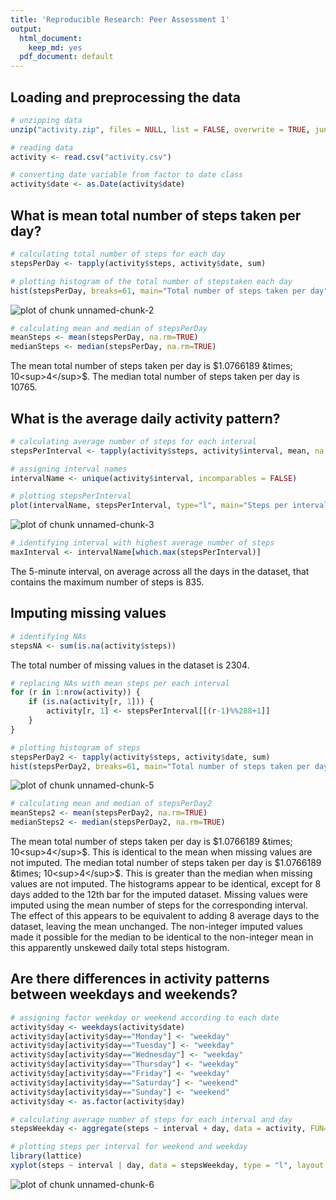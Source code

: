 ```yaml
---
title: 'Reproducible Research: Peer Assessment 1'
output:
  html_document:
    keep_md: yes
  pdf_document: default
---
```



## Loading and preprocessing the data


```r
# unzipping data
unzip("activity.zip", files = NULL, list = FALSE, overwrite = TRUE, junkpaths = FALSE, exdir = ".", unzip = "internal", setTimes = FALSE)

# reading data
activity <- read.csv("activity.csv")

# converting date variable from factor to date class
activity$date <- as.Date(activity$date)
```

## What is mean total number of steps taken per day?


```r
# calculating total number of steps for each day
stepsPerDay <- tapply(activity$steps, activity$date, sum)

# plotting histogram of the total number of stepstaken each day
hist(stepsPerDay, breaks=61, main="Total number of steps taken per day", xlab="Steps", ylab="Days")
```

![plot of chunk unnamed-chunk-2](figure/unnamed-chunk-2-1.png) 

```r
# calculating mean and median of stepsPerDay
meanSteps <- mean(stepsPerDay, na.rm=TRUE)
medianSteps <- median(stepsPerDay, na.rm=TRUE)
```

The mean total number of steps taken per day is $1.0766189 &times; 10<sup>4</sup>$. The median total number of steps taken per day is $10765$.

## What is the average daily activity pattern?


```r
# calculating average number of steps for each interval
stepsPerInterval <- tapply(activity$steps, activity$interval, mean, na.rm=TRUE)

# assigning interval names
intervalName <- unique(activity$interval, incomparables = FALSE)

# plotting stepsPerInterval
plot(intervalName, stepsPerInterval, type="l", main="Steps per interval, averaged across all days", xlab="Interval", ylab="Steps")
```

![plot of chunk unnamed-chunk-3](figure/unnamed-chunk-3-1.png) 

```r
# identifying interval with highest average number of steps
maxInterval <- intervalName[which.max(stepsPerInterval)]
```

The 5-minute interval, on average across all the days in the dataset, that contains the maximum number of steps is $835$.

## Imputing missing values


```r
# identifying NAs
stepsNA <- sum(is.na(activity$steps))
```

The total number of missing values in the dataset is $2304$.


```r
# replacing NAs with mean steps per each interval
for (r in 1:nrow(activity)) {
    if (is.na(activity[r, 1])) {
        activity[r, 1] <- stepsPerInterval[[(r-1)%%288+1]]
    }    
}

# plotting histogram of steps
stepsPerDay2 <- tapply(activity$steps, activity$date, sum)
hist(stepsPerDay2, breaks=61, main="Total number of steps taken per day", xlab="Steps", ylab="Days")
```

![plot of chunk unnamed-chunk-5](figure/unnamed-chunk-5-1.png) 

```r
# calculating mean and median of stepsPerDay2
meanSteps2 <- mean(stepsPerDay2, na.rm=TRUE)
medianSteps2 <- median(stepsPerDay2, na.rm=TRUE)
```

The mean total number of steps taken per day is $1.0766189 &times; 10<sup>4</sup>$. This is identical to the mean when missing values are not imputed.  The median total number of steps taken per day is $1.0766189 &times; 10<sup>4</sup>$. This is greater than the median when missing values are not imputed. The histograms appear to be identical, except for 8 days added to the 12th bar for the imputed dataset. Missing values were imputed using the mean number of steps for the corresponding interval. The effect of this appears to be equivalent to adding 8 average days to the dataset, leaving the mean unchanged. The non-integer imputed values made it possible for the median to be identical to the non-integer mean in this apparently unskewed daily total steps histogram.

## Are there differences in activity patterns between weekdays and weekends?


```r
# assigning factor weekday or weekend according to each date
activity$day <- weekdays(activity$date)
activity$day[activity$day=="Monday"] <- "weekday"
activity$day[activity$day=="Tuesday"] <- "weekday"
activity$day[activity$day=="Wednesday"] <- "weekday"
activity$day[activity$day=="Thursday"] <- "weekday"
activity$day[activity$day=="Friday"] <- "weekday"
activity$day[activity$day=="Saturday"] <- "weekend"
activity$day[activity$day=="Sunday"] <- "weekend"
activity$day <- as.factor(activity$day)

# calculating average number of steps for each interval and day
stepsWeekday <- aggregate(steps ~ interval + day, data = activity, FUN="mean")

# plotting steps per interval for weekend and weekday
library(lattice)
xyplot(steps ~ interval | day, data = stepsWeekday, type = "l", layout = c(1,2), main="Steps per interval, averaged across all weekends or weekdays", xlab="Interval", ylab="Steps")
```

![plot of chunk unnamed-chunk-6](figure/unnamed-chunk-6-1.png) 
